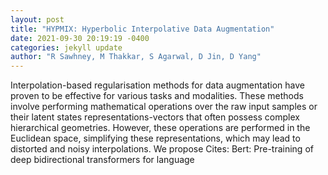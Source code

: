 ```yaml
--- 
layout: post 
title: "HYPMIX: Hyperbolic Interpolative Data Augmentation" 
date: 2021-09-30 20:19:19 -0400 
categories: jekyll update 
author: "R Sawhney, M Thakkar, S Agarwal, D Jin, D Yang" 
--- 
```

Interpolation-based regularisation methods for data augmentation have proven to be effective for various tasks and modalities. These methods involve performing mathematical operations over the raw input samples or their latent states representations-vectors that often possess complex hierarchical geometries. However, these operations are performed in the Euclidean space, simplifying these representations, which may lead to distorted and noisy interpolations. We propose Cites: Bert: Pre-training of deep bidirectional transformers for language